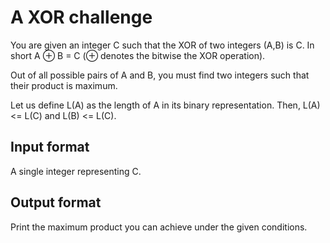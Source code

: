 # A XOR challenge

You are given an integer C such that the XOR of two integers (A,B) is C. In short A ⊕ B = C (⊕ denotes the bitwise the XOR operation).

Out of all possible pairs of A and B, you must find two integers such that their product is maximum.

Let us define L(A) as the length of A in its binary representation. Then, L(A) <= L(C) and L(B) <= L(C).

## Input format

A single integer representing C.

## Output format

Print the maximum product you can achieve under the given conditions.
